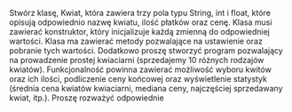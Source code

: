 Stwórz klasę, Kwiat, która zawiera trzy pola typu String, int i float, które opisują odpowiednio nazwę
kwiatu, ilość płatków oraz cenę. Klasa musi zawierać konstruktor, który inicjalizuje każdą zmienną do
odpowiedniej wartości. Klasa ma zawierać metody pozwalające na ustawienie oraz pobranie tych
wartości. Dodatkowo proszę stworzyć program pozwalający na prowadzenie prostej kwiaciarni
(sprzedajemy 10 różnych rodzajów kwiatów). Funkcjonalność powinna zawierać możliwość wyboru
kwitów oraz ich ilości, podliczenie ceny końcowej oraz wyświetlenie statystyk (średnia cena kwiatów
kwiaciarni, mediana ceny, najczęściej sprzedawany kwiat, itp.). Proszę rozważyć odpowiednie
